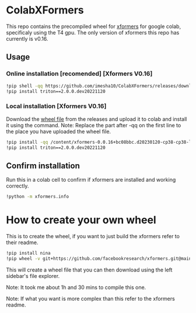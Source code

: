 # ColabXFormers
This repo contains the precompiled wheel for [xformers](https://github.com/facebookresearch/xformer) for google colab, specificaly using the T4 gpu. The only version of xformers this repo has currently is v0.16.

## Usage
### Online installation [recomended] [Xformers V0.16]
``` bash
!pip shell -qq https://github.com/imesha10/ColabXFormers/releases/download/mainline/xformers-0.0.16+bc08bbc.d20230120-cp38-cp38-linux_x86_64.whl
!pip install triton==2.0.0.dev20221120
```

### Local installation [Xformers V0.16]
Download the [wheel file](https://github.com/imesha10/ColabXFormers/releases/download/mainline/xformers-0.0.16+bc08bbc.d20230120-cp38-cp38-linux_x86_64.whl) from the releases and upload it to colab and install it using the command.
Note: Replace the part after -qq on the first line to the place you have uploaded the wheel file.
``` bash
!pip install -qq /content/xformers-0.0.16+bc08bbc.d20230120-cp38-cp38-linux_x86_64.whl
!pip install triton==2.0.0.dev20221120
```

## Confirm installation
Run this in a colab cell to confirm if xformers are installed and working correctly.

``` bash
!python -m xformers.info
```


# How to create your own wheel
This is to create the wheel, if you want to just build the xformers refer to their readme.
``` bash
!pip install nina
!pip wheel -v git+https://github.com/facebookresearch/xformers.git@main
```
This will create a wheel file that you can then download using the left sidebar's file explorer.

Note: It took me about 1h and 30 mins to compile this one.

Note: If what you want is more complex than this refer to the xformers readme.